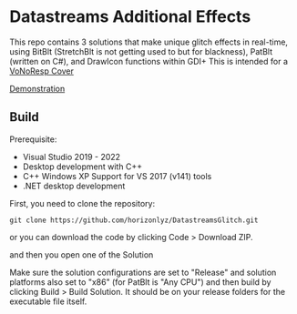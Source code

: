 # Datastreams Additional Effects
This repo contains 3 solutions that make unique glitch effects in real-time, using BitBlt (StretchBlt is not getting used to but for blackness), PatBlt (written on C#), and DrawIcon functions within GDI+
This is intended for a [VoNoResp Cover](https://www.youtube.com/watch?v=emcjsOKu9Hk)

[Demonstration](https://www.youtube.com/watch?v=-vyplq-2mlQ)

## Build
Prerequisite:
- Visual Studio 2019 - 2022
- Desktop development with C++
- C++ Windows XP Support for VS 2017 (v141) tools
- .NET desktop development

First, you need to clone the repository:

    git clone https://github.com/horizonlyz/DatastreamsGlitch.git

or you can download the code by clicking Code > Download ZIP.

and then you open one of the Solution

Make sure the solution configurations are set to "Release" and solution platforms also set to "x86" (for PatBlt is "Any CPU") and then build by clicking Build > Build Solution. It should be on your release folders for the executable file itself.
